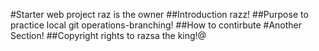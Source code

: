 #Starter web project
raz is the owner
##Introduction
razz!
##Purpose
to practice local git operations-branching!
##How to contirbute
#Another Section!
##Copyright 
rights to razsa the king!@ 